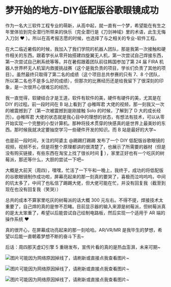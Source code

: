 # 梦开始的地方-DIY低配版谷歌眼镜成功

作为一名大三软件工程专业的萌新，从高中起，就一直有一个梦，希望能在有生之年里体验到完全潜行所带来的快乐（完全潜行是《刀剑神域》里的术语，此生无悔入刀剑 ❤️ ）。所以在高考报志愿的时候，也选择了与之相关的专业-软件工程。

在大二临近暑假的时候，我加入了我们学院的机器人团队，那是我第一次接触和硬件相关的东西。跟着学长从零开始搭建四旋翼无人机，第一次尝试自己焊接东西，第一次尝试自己刷系统等等。并在暑假跟着团队前往韩国参加了第 24 届 FIRA 机器人世界杯无人机室内救援挑战赛（这个是我负责的项目，学长们负责了其他的项目）。虽然最终只取得了第二名的成绩（这个项目总共参赛的只有 7、8 个团队，所以第二名也不是多么好的成绩），但那次的比赛经历还是给我留下了很深刻的印象，是一次很开心很难忘的经历。

我一直觉得，软硬结合才是王道，软件有软件的美，硬件有硬件的美，尤其是在 DIY 的过程。前一段时间在 B 站上看到了 @稚晖君 大佬的视频，那一刻我又一次的被震撼到了（第一次被震撼到是刚接触 Solo 的时候，了解到了 D 大的成长经历）。@稚晖君 大佬的状态就是我心目中的理想的状态，有想法有技术，可以从零开始实现一个完整的小型计算机。那种将技术贯穿的快感真的是世界上最美妙的东西。那时候我就决定要抽空学习一些硬件开发的知识。而 B 站是最好的大学~

也是前一段时间，关注的阿婆主 @踢踢打踢踢 发布了一个 DIY 低配版谷歌眼镜的视频，视频不长，但是将整个原理都讲的很清楚了，也展示了所需要的器材（但是没有购买链接，有些东西在淘宝上找了很长时间 🚀️ ），家里正好也有一个吃灰的树莓派，那还等什么，大胆的尝试一下吧~

大概是大前天（周四），嘿嘿，忙活了一下午和一晚上，我终于，成功的将低配版的谷歌眼镜制作成功啦，屏幕亮起来的那一刻真的要哭了，喜极而泣呜呜呜，中间的坑太多了，中间了也私信了踢踢大佬，但大佬可能在忙，并没有回复我（截至到现在也没有回复我（笑哭））

总共的成本不算家里吃灰的树莓派的话大概 300 元左右。不得不提，焊接技术太重要了，自己焊的真的是惨不忍睹。目前显示器的输入来源是树莓派，但树莓派真的是太太笨重了，希望以后能尝试自己绘制电路板，然后实现一个适用于 AR 端的操作系统 ❤️

真的很开心，在屏幕成功亮起来的那一刻哈哈。AR/VR/MR 是我毕生的梦想，希望以后能一直朝着梦想不断的奋斗下去~

后话：周四那天虚幻引擎 5 重磅发布，宣传片看的真的是热血澎湃，未来可期~

![[图片可能因为网络原因掉线了，请刷新或直接点我查看图片~](https://cdn.jsdelivr.net/gh/ylsislove/image-home/test/20201128023922.png)](https://cdn.jsdelivr.net/gh/ylsislove/image-home/test/20201128023922.png)

![[图片可能因为网络原因掉线了，请刷新或直接点我查看图片~](https://cdn.jsdelivr.net/gh/ylsislove/image-home/test/20201128023941.png)](https://cdn.jsdelivr.net/gh/ylsislove/image-home/test/20201128023941.png)

![[图片可能因为网络原因掉线了，请刷新或直接点我查看图片~](https://cdn.jsdelivr.net/gh/ylsislove/image-home/test/20201128024016.png)](https://cdn.jsdelivr.net/gh/ylsislove/image-home/test/20201128024016.png)
